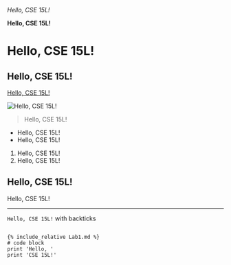 *Hello, CSE 15L!*

**Hello, CSE 15L!**

# Hello, CSE 15L!

## Hello, CSE 15L!

[Hello, CSE 15L!](https://jpolitz.github.io/cse-15l-lab-report/)

![Hello, CSE 15L!](https://today.ucsd.edu/news_uploads/_social/TritonCenter_HERO1200_Credit_LMN_Architects.jpg)

> Hello, CSE 15L!

* Hello, CSE 15L!
* Hello, CSE 15L!

1. Hello, CSE 15L!
2. Hello, CSE 15L!

Hello, CSE 15L!
---

Hello, CSE 15L!
***

`Hello, CSE 15L!` with backticks

```

{% include_relative Lab1.md %}
# code block
print 'Hello, '
print 'CSE 15L!'
```

